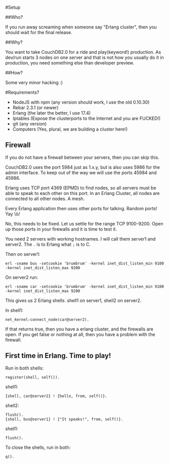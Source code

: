 #Setup

##Who?

If you run away screaming when someone say "Erlang cluster", then you should wait for the final release.

##Why?

You want to take CouchDB2.0 for a ride and play(keyword!) production. As dev/run starts 3 nodes on one server and that is not how you usually do it in production, you need something else than developer preview.

##How?

Some very minor hacking :)

#Requirements?

* NodeJS with npm (any version should work, I use the old 0.10.30)
* Rebar 2.3.1     (or newer)
* Erlang          (the later the better, I use 17.4)
* Iptables        (Expose the clusterports to the Internet and you are FUCKED!)
* git             (any version)
* Computers       (Yes, plural, we are building a cluster here!)

## Firewall

If you do not have a firewall between your servers, then you can skip this.

CouchDB2.0 uses the port 5984 just as 1.x.y, but is also uses 5986 for the admin interface. To keep out of the way we will use the ports 45984 and 45986.

Erlang uses TCP port 4369 (EPMD) to find nodes, so all servers must be able to speak to each other on this port.
In an Erlang Cluster, all nodes are connected to all other nodes. A mesh.

Every Erlang application then uses other ports for talking. Random ports! Yay \ö/

No, this needs to be fixed. Let us settle for the range TCP 9100-9200. Open up those ports in your firewalls and it is time to test it.

You need 2 servers with working hostnames. I will call them server1 and server2. The `.` is to Erlang what `;` is to C.

Then on server1:

    erl -sname bus -setcookie 'brumbrum' -kernel inet_dist_listen_min 9100 -kernel inet_dist_listen_max 9200

On server2 run:

    erl -sname car -setcookie 'brumbrum' -kernel inet_dist_listen_min 9100 -kernel inet_dist_listen_max 9200

This gives us 2 Erlang shells. shell1 on server1, shell2 on server2.

In shell1:

    net_kernel:connect_node(car@server2).

If that returns true, then you have a erlang cluster, and the firewalls are
open. If you get false or nothing at all, then you have a problem with the
firewall.

## First time in Erlang. Time to play!

Run in both shells:

    register(shell, self()).

shell1:

    {shell, car@server2} ! {hello, from, self()}.

shell2:

    flush().
    {shell, bus@server1} ! {"It speaks!", from, self()}.

shell1:

    flush().

To close the shells, run in both:

    q().
